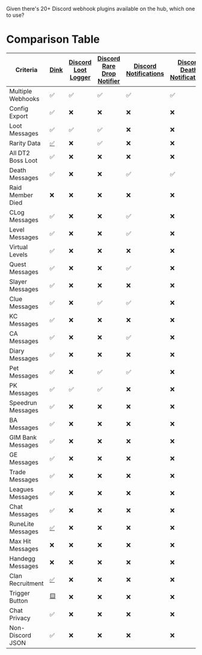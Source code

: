 Given there's 20+ Discord webhook plugins available on the hub, which one to use?

# Comparison Table

| Criteria          | [Dink][1] | [Discord Loot Logger][2] | [Discord Rare Drop Notifier][3] | [Discord Notifications][4] | [Discord Death Notifications][5] | [Discord Collection Logger][6] | [Better Discord Loot Logger][7] | [Discord Level Notifications][8] | [Raid Shamer][9] | [Universal Discord Notifications][10] | [Discord Notifier][11] | [Clan Chat Webhooks][12] | [DropTracker][13] | [Discord Group Bank Notifications][14] | [Discord Screenshot][15] | [Discord Notifications/Split Tracker][16] | [GIM Bank Discord][17] | [Discord Chat Logger][18] | [MaxHitAlert][19] | [Handegg Discord Webhook][20] | [Discord Recruitment Notifier][21] |
| ----------------- | --------- | ------------------------ | ------------------------------- | -------------------------- | -------------------------------- | ------------------------------ | ------------------------------- | -------------------------------- | ---------------- | ------------------------------------- | ---------------------- | ------------------------ | ----------------- | -------------------------------------- | ------------------------ | ----------------------------------------- | ---------------------- | ------------------------- | ----------------- | ----------------------------- | ---------------------------------- |
| Multiple Webhooks | ✅        | ✅                       | ✅                              | ✅                         | ✅                               | ✅                             | ✅                              | ❌                               | ❌               | ✅                                    | ❌                     | ❌                       | ❌                | ❌                                     | ✅                       | ❌                                        | ❌                     | ❌                        | ❌                | ❌                            | ✅                                 |
| Config Export     | ✅        | ❌                       | ❌                              | ❌                         | ❌                               | ❌                             | ❌                              | ❌                               | ❌               | ❌                                    | ❌                     | ❌                       | ❌                | ❌                                     | ❌                       | ❌                                        | ❌                     | ❌                        | ❌                | ❌                            | ❌                                 |
| Loot Messages     | ✅        | ✅                       | ✅                              | ❌                         | ❌                               | ❌                             | ✅                              | ❌                               | ❌               | ✅                                    | ❌                     | [🟨][24]                 | ✅                | ❌                                     | ❌                       | ✅                                        | ❌                     | ❌                        | ❌                | ❌                            | ❌                                 |
| Rarity Data       | [✅][22]  | ❌                       | ✅                              | ❌                         | ❌                               | ❌                             | ❌                              | ❌                               | ❌               | ❌                                    | ❌                     | ❌                       | [✅][22]          | ❌                                     | ❌                       | [✅][22]                                  | ❌                     | ❌                        | ❌                | ❌                            | ❌                                 |
| All DT2 Boss Loot | ✅        | ❌                       | ❌                              | ❌                         | ❌                               | ❌                             | ❌                              | ❌                               | ❌               | ❌                                    | ❌                     | ❌                       | ❌                | ❌                                     | ❌                       | ❌                                        | ❌                     | ❌                        | ❌                | ❌                            | ❌                                 |
| Death Messages    | ✅        | ❌                       | ❌                              | ✅                         | ✅                               | ❌                             | ❌                              | ❌                               | ✅               | ✅                                    | ❌                     | ❌                       | ❌                | ❌                                     | ❌                       | ✅                                        | ❌                     | ❌                        | ❌                | ❌                            | ❌                                 |
| Raid Member Died  | ❌        | ❌                       | ❌                              | ❌                         | ❌                               | ❌                             | ❌                              | ❌                               | ✅               | ❌                                    | ❌                     | ❌                       | ❌                | ❌                                     | ❌                       | ❌                                        | ❌                     | ❌                        | ❌                | ❌                            | ❌                                 |
| CLog Messages     | ✅        | ❌                       | ❌                              | ✅                         | ❌                               | ✅                             | ✅                              | ❌                               | ❌               | ✅                                    | ❌                     | [🟨][24]                 | ✅                | ❌                                     | ❌                       | ✅                                        | ❌                     | ❌                        | ❌                | ❌                            | ❌                                 |
| Level Messages    | ✅        | ❌                       | ❌                              | ✅                         | ❌                               | ❌                             | ❌                              | ✅                               | ❌               | ✅                                    | ❌                     | [🟨][24]                 | ❌                | ❌                                     | ❌                       | ✅                                        | ❌                     | ❌                        | ❌                | ❌                            | ❌                                 |
| Virtual Levels    | ✅        | ❌                       | ❌                              | ❌                         | ❌                               | ❌                             | ❌                              | ❌                               | ❌               | ❌                                    | ❌                     | ❌                       | ❌                | ❌                                     | ❌                       | ❌                                        | ❌                     | ❌                        | ❌                | ❌                            | ❌                                 |
| Quest Messages    | ✅        | ❌                       | ❌                              | ✅                         | ❌                               | ❌                             | ❌                              | ❌                               | ❌               | ✅                                    | ❌                     | [🟨][24]                 | ❌                | ❌                                     | ❌                       | ✅                                        | ❌                     | ❌                        | ❌                | ❌                            | ❌                                 |
| Slayer Messages   | ✅        | ❌                       | ❌                              | ❌                         | ❌                               | ❌                             | ❌                              | ❌                               | ❌               | ✅                                    | ❌                     | ❌                       | ❌                | ❌                                     | ❌                       | ❌                                        | ❌                     | ❌                        | ❌                | ❌                            | ❌                                 |
| Clue Messages     | ✅        | ❌                       | ✅                              | ✅                         | ❌                               | ❌                             | ❌                              | ❌                               | ❌               | ✅                                    | ❌                     | [🟨][24]                 | ❌                | ❌                                     | ❌                       | ✅                                        | ❌                     | ❌                        | ❌                | ❌                            | ❌                                 |
| KC Messages       | ✅        | ❌                       | ❌                              | ❌                         | ❌                               | ❌                             | ❌                              | ❌                               | ❌               | ❌                                    | ❌                     | ❌                       | [🟨][25]          | ❌                                     | ❌                       | [🟨][25]                                  | ❌                     | ❌                        | ❌                | ❌                            | ❌                                 |
| CA Messages       | ✅        | ❌                       | ❌                              | ✅                         | ❌                               | ❌                             | ❌                              | ❌                               | ❌               | ❌                                    | ❌                     | [🟨][24]                 | ✅                | ❌                                     | ❌                       | ❌                                        | ❌                     | ❌                        | ❌                | ❌                            | ❌                                 |
| Diary Messages    | ✅        | ❌                       | ❌                              | ❌                         | ❌                               | ❌                             | ❌                              | ❌                               | ❌               | ❌                                    | ❌                     | [🟨][24]                 | ❌                | ❌                                     | ❌                       | ❌                                        | ❌                     | ❌                        | ❌                | ❌                            | ❌                                 |
| Pet Messages      | ✅        | ❌                       | ✅                              | ✅                         | ❌                               | ✅                             | ✅                              | ❌                               | ❌               | ✅                                    | ❌                     | [🟨][24]                 | ✅                | ❌                                     | ❌                       | ✅                                        | ❌                     | ❌                        | ❌                | ❌                            | ❌                                 |
| PK Messages       | ✅        | ✅                       | ✅                              | ❌                         | ❌                               | ❌                             | ❌                              | ❌                               | ❌               | ✅                                    | ❌                     | [🟨][24]                 | ✅                | ❌                                     | ❌                       | ✅                                        | ❌                     | ❌                        | ❌                | ❌                            | ❌                                 |
| Speedrun Messages | ✅        | ❌                       | ❌                              | ❌                         | ❌                               | ❌                             | ❌                              | ❌                               | ❌               | ❌                                    | ❌                     | ❌                       | ❌                | ❌                                     | ❌                       | ❌                                        | ❌                     | ❌                        | ❌                | ❌                            | ❌                                 |
| BA Messages       | ✅        | ❌                       | ❌                              | ❌                         | ❌                               | ❌                             | ❌                              | ❌                               | ❌               | ❌                                    | ❌                     | ❌                       | ✅                | ❌                                     | ❌                       | ❌                                        | ❌                     | ❌                        | ❌                | ❌                            | ❌                                 |
| GIM Bank Messages | ✅        | ❌                       | ❌                              | ❌                         | ❌                               | ❌                             | ❌                              | ❌                               | ❌               | ❌                                    | ❌                     | ❌                       | ❌                | ✅                                     | ❌                       | ❌                                        | ✅                     | ❌                        | ❌                | ❌                            | ❌                                 |
| GE Messages       | ✅        | ❌                       | ❌                              | ❌                         | ❌                               | ❌                             | ❌                              | ❌                               | ❌               | ❌                                    | ❌                     | ❌                       | ❌                | ❌                                     | ❌                       | ❌                                        | ❌                     | ❌                        | ❌                | ❌                            | ❌                                 |
| Trade Messages    | ✅        | ❌                       | ❌                              | ❌                         | ❌                               | ❌                             | ❌                              | ❌                               | ❌               | ❌                                    | ❌                     | ❌                       | ❌                | ❌                                     | ❌                       | ❌                                        | ❌                     | ❌                        | ❌                | ❌                            | ❌                                 |
| Leagues Messages  | ✅        | ❌                       | ❌                              | ❌                         | ❌                               | ❌                             | ❌                              | ❌                               | ❌               | ❌                                    | ❌                     | ❌                       | ❌                | ❌                                     | ❌                       | ❌                                        | ❌                     | ❌                        | ❌                | ❌                            | ❌                                 |
| Chat Messages     | ✅        | ❌                       | ❌                              | ❌                         | ❌                               | ❌                             | ❌                              | ❌                               | ❌               | ❌                                    | ❌                     | [🟨][24]                 | ❌                | ❌                                     | ❌                       | ❌                                        | ❌                     | ✅                        | ❌                | ❌                            | ❌                                 |
| RuneLite Messages | [✅][23]  | ❌                       | ❌                              | ❌                         | ❌                               | ❌                             | ❌                              | ❌                               | ❌               | ❌                                    | ✅                     | ❌                       | ❌                | ❌                                     | ❌                       | ❌                                        | ❌                     | ❌                        | ❌                | ❌                            | ❌                                 |
| Max Hit Messages  | ❌        | ❌                       | ❌                              | ❌                         | ❌                               | ❌                             | ❌                              | ❌                               | ❌               | ❌                                    | ❌                     | ❌                       | ❌                | ❌                                     | ❌                       | ❌                                        | ❌                     | ❌                        | ✅                | ❌                            | ❌                                 |
| Handegg Messages  | ❌        | ❌                       | ❌                              | ❌                         | ❌                               | ❌                             | ❌                              | ❌                               | ❌               | ❌                                    | ❌                     | ❌                       | ❌                | ❌                                     | ❌                       | ❌                                        | ❌                     | ❌                        | ❌                | ✅                            | ❌                                 |
| Clan Recruitment  | [✅][23]  | ❌                       | ❌                              | ❌                         | ❌                               | ❌                             | ❌                              | ❌                               | ❌               | ❌                                    | ❌                     | [🟨][24]                 | ❌                | ❌                                     | ❌                       | ❌                                        | ❌                     | ❌                        | ❌                | ❌                            | ✅                                 |
| Trigger Button    | [🟨][23]  | ❌                       | ❌                              | ❌                         | ❌                               | ❌                             | ❌                              | ❌                               | ❌               | ❌                                    | ❌                     | ❌                       | ❌                | ❌                                     | ✅                       | [🟨][25]                                  | ❌                     | ❌                        | ❌                | ❌                            | ❌                                 |
| Chat Privacy      | ✅        | ❌                       | ❌                              | ❌                         | ❌                               | ❌                             | ❌                              | ❌                               | ❌               | ❌                                    | ❌                     | ❌                       | ❌                | ❌                                     | ✅                       | ❌                                        | ❌                     | ❌                        | ❌                | ❌                            | ❌                                 |
| Non-Discord JSON  | ✅        | ❌                       | ❌                              | ❌                         | ❌                               | ❌                             | ❌                              | ❌                               | ❌               | ❌                                    | ❌                     | ✅                       | ❌                | ❌                                     | ❌                       | ❌                                        | ❌                     | ❌                        | ❌                | ❌                            | ❌                                 |

[1]: https://runelite.net/plugin-hub/show/dink
[2]: https://runelite.net/plugin-hub/show/discord-loot-logger
[3]: https://runelite.net/plugin-hub/show/discord-rare-drop-notificater
[4]: https://runelite.net/plugin-hub/show/discord-notifications
[5]: https://runelite.net/plugin-hub/show/discord-death-notifications
[6]: https://runelite.net/plugin-hub/show/discord-collection-logger
[7]: https://runelite.net/plugin-hub/show/better-discord-loot-logger
[8]: https://runelite.net/plugin-hub/show/discord-level-notifications
[9]: https://runelite.net/plugin-hub/show/raidshamer
[10]: https://runelite.net/plugin-hub/show/universal-discord-notifications
[11]: https://runelite.net/plugin-hub/show/discord-notifier
[12]: https://runelite.net/plugin-hub/show/clan-chat-webhook
[13]: https://runelite.net/plugin-hub/show/droptracker
[14]: https://runelite.net/plugin-hub/show/discord-group-bank-notifications
[15]: https://runelite.net/plugin-hub/show/discord-screenshot
[16]: https://runelite.net/plugin-hub/show/discordnotificationsaio
[17]: https://runelite.net/plugin-hub/show/gim-bank-discord
[18]: https://runelite.net/plugin-hub/show/discord-chat-logger
[19]: https://runelite.net/plugin-hub/show/maxhitalert
[20]: https://runelite.net/plugin-hub/show/handegg-discord-webhook
[21]: https://runelite.net/plugin-hub/show/discord-recruitment-notifier
[22]: ## "Only available for NPC drops"
[23]: ## "Can be configured via our Chat Notifier"
[24]: ## "Only if broadcasted to clan chat"
[25]: ## "Only available for loot notifications"
